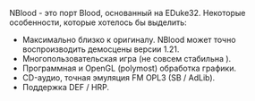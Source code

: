NBlood - это порт Blood, основанный на EDuke32. 
Некоторые особенности, которые хотелось бы выделить: 
- Максимально близко к оригиналу. NBlood может точно воспроизводить демосцены версии 1.21. 
- Многопользовательская игра (не совсем стабильна ). 
- Программная и OpenGL (polymost) обработка графики. 
- CD-аудио, точная эмуляция FM OPL3 (SB / AdLib). 
- Поддержка DEF / HRP. 